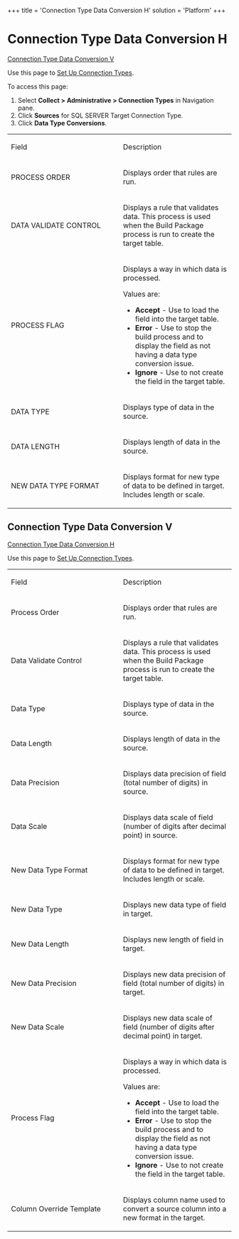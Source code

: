 +++
title = 'Connection Type Data Conversion H'
solution = 'Platform'
+++

# Connection Type Data Conversion H

[Connection Type Data Conversion V](#Connection_Type_Data1)

<div class="use">

Use this page to [Set Up Connection
Types](../Config/Set_up_Connection_Types.htm).

</div>

To access this page:

1.  Select <span style="font-weight: bold;">Collect \> Administrative \>
    Connection Types</span> in Navigation pane.
2.  Click <span style="font-weight: bold;">Sources</span> for SQL SERVER
    Target Connection Type.
3.  Click <span style="font-weight: bold;">Data Type Conversions</span>.

<table>
<colgroup>
<col style="width: 50%" />
<col style="width: 50%" />
</colgroup>
<tbody>
<tr class="odd">
<td><p>Field</p></td>
<td><p>Description</p></td>
</tr>
<tr class="even">
<td><p>PROCESS ORDER</p></td>
<td><p>Displays order that rules are run.</p></td>
</tr>
<tr class="odd">
<td><p>DATA VALIDATE CONTROL</p></td>
<td><p>Displays a rule that validates data. This process is used when the Build Package process is run to create the target table.</p></td>
</tr>
<tr class="even">
<td><p>PROCESS FLAG</p></td>
<td><p>Displays a way in which data is processed.</p>
<p>Values are:</p>
<ul>
<li><strong>Accept</strong> - Use to load the field into the target table.</li>
<li><strong>Error</strong> - Use to stop the build process and to display the field as not having a data type conversion issue.</li>
<li><strong>Ignore</strong> - Use to not create the field in the target table.</li>
</ul></td>
</tr>
<tr class="odd">
<td><p>DATA TYPE</p></td>
<td><p>Displays type of data in the source.</p></td>
</tr>
<tr class="even">
<td><p>DATA LENGTH</p></td>
<td><p>Displays length of data in the source.</p></td>
</tr>
<tr class="odd">
<td><p>NEW DATA TYPE FORMAT</p></td>
<td><p>Displays format for new type of data to be defined in target. Includes length or scale.</p></td>
</tr>
</tbody>
</table>

## <span id="Connection_Type_Data1"></span>Connection Type Data Conversion V

[Connection Type Data Conversion
H](Connection_Type_Data_Conversion_H.htm)

<div class="use">

Use this page to [Set Up Connection
Types](../Config/Set_up_Connection_Types.htm).

</div>

<table>
<colgroup>
<col style="width: 50%" />
<col style="width: 50%" />
</colgroup>
<tbody>
<tr class="odd">
<td><p>Field</p></td>
<td><p>Description</p></td>
</tr>
<tr class="even">
<td><p>Process Order</p></td>
<td><p>Displays order that rules are run.</p></td>
</tr>
<tr class="odd">
<td><p>Data Validate Control</p></td>
<td><p>Displays a rule that validates data. This process is used when the Build Package process is run to create the target table.</p></td>
</tr>
<tr class="even">
<td><p>Data Type</p></td>
<td><p>Displays type of data in the source.</p></td>
</tr>
<tr class="odd">
<td><p>Data Length</p></td>
<td><p>Displays length of data in the source.</p></td>
</tr>
<tr class="even">
<td><p>Data Precision</p></td>
<td><p>Displays data precision of field (total number of digits) in source.</p></td>
</tr>
<tr class="odd">
<td><p>Data Scale</p></td>
<td><p>Displays data scale of field (number of digits after decimal point) in source.</p></td>
</tr>
<tr class="even">
<td><p>New Data Type Format</p></td>
<td><p>Displays format for new type of data to be defined in target. Includes length or scale.</p></td>
</tr>
<tr class="odd">
<td><p>New Data Type</p></td>
<td><p>Displays new data type of field in target.</p></td>
</tr>
<tr class="even">
<td><p>New Data Length</p></td>
<td><p>Displays new length of field in target. </p></td>
</tr>
<tr class="odd">
<td><p>New Data Precision</p></td>
<td><p>Displays new data precision of field (total number of digits) in target.</p></td>
</tr>
<tr class="even">
<td><p>New Data Scale</p></td>
<td><p>Displays new data scale of field (number of digits after decimal point) in target.</p></td>
</tr>
<tr class="odd">
<td><p>Process Flag</p></td>
<td><p>Displays a way in which data is processed.</p>
<p>Values are:</p>
<ul>
<li><strong>Accept</strong> - Use to load the field into the target table.</li>
<li><strong>Error</strong> - Use to stop the build process and to display the field as not having a data type conversion issue.</li>
<li><strong>Ignore</strong> - Use to not create the field in the target table.</li>
</ul></td>
</tr>
<tr class="even">
<td><p>Column Override Template</p></td>
<td><p>Displays column name used to convert a source column into a new format in the target.</p></td>
</tr>
</tbody>
</table>
